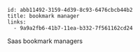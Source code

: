 ```
id: abb11492-3159-4d39-8c93-6476cbcb44b2
title: bookmark manager
links:
  - 9a9a2fb6-41b7-11ea-b332-7f561162cd24
```

Saas bookmark managers

